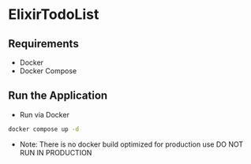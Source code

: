 # ElixirTodoList

## Requirements

- Docker
- Docker Compose

## Run the Application

- Run via Docker

```bash
docker compose up -d
```

- Note: There is no docker build optimized for production use
DO NOT RUN IN PRODUCTION
